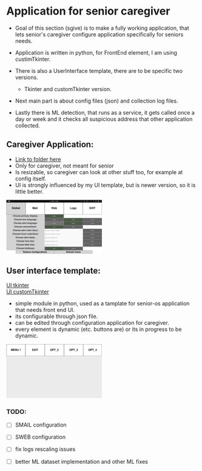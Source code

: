 # Application for senior caregiver
- Goal of this section (sgive) is to make a fully working application, that lets senior's
 caregiver configure application specifically for seniors needs.
- Application is written in python, for FrontEnd element, I am using custimTkinter.

- There is also a UserInterface template, there are to be specific two versions.
   - Tkinter and customTkinter version.

- Next main part is about config files (json) and collection log files.
- Lastly there is ML detection, that runs as a service, it gets called once a day or week and it checks all suspicious address that other application collected.


## Caregiver Application:
- [Link to folder here](src/CaregiverApp/) <br>
- Only for caregiver, not meant for senior
- Is resizable, so caregiver can look at other stuff too, for example at config itself.
- UI is strongly influenced by my UI template, but is newer version, so it is little better. <br>
<img src="https://github.com/RYUseless/senior-os/blob/dev/sgive/screenshots/CaregiverApp_GLOBAL.png" alt="App_screenshot_not_showing" style="width:50%;">


## User interface template:
[UI tkinter](src/gui_template/) <br>
[UI customTkinter](src/guiTemplateCustomTkinter/) <br>
- simple module in python, used as a tamplate for senior-os application that needs front end UI.
- its configurable through json file.
- can be edited through configuration application for caregiver.
- every element is dynamic (etc. buttons are) or its in progress to be dynamic.

<img src="https://github.com/RYUseless/senior-os/blob/dev/sgive/screenshots/newGuiTemp-white.png" alt="App_screenshot_not_showing" style="width:50%;">


### TODO:
- [ ] SMAIL configuration
- [ ] SWEB configuration
- [ ] fix logs rescaling issues
- [ ] better ML dataset implementation and other ML fixes


